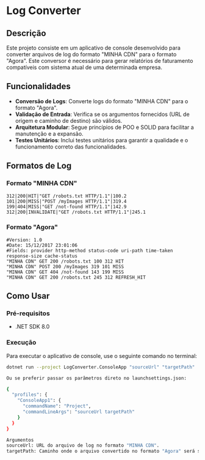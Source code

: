 # Log Converter

## Descrição

Este projeto consiste em um aplicativo de console desenvolvido para converter arquivos de log do formato "MINHA CDN" para o formato "Agora". Este conversor é necessário para gerar relatórios de faturamento compatíveis com  sistema atual de uma determinada empresa.

## Funcionalidades

- **Conversão de Logs**: Converte logs do formato "MINHA CDN" para o formato "Agora".
- **Validação de Entrada**: Verifica se os argumentos fornecidos (URL de origem e caminho de destino) são válidos.
- **Arquitetura Modular**: Segue princípios de POO e SOLID para facilitar a manutenção e a expansão.
- **Testes Unitários**: Inclui testes unitários para garantir a qualidade e o funcionamento correto das funcionalidades.

## Formatos de Log

### Formato "MINHA CDN"
```plaintext
312|200|HIT|"GET /robots.txt HTTP/1.1"|100.2
101|200|MISS|"POST /myImages HTTP/1.1"|319.4
199|404|MISS|"GET /not-found HTTP/1.1"|142.9
312|200|INVALIDATE|"GET /robots.txt HTTP/1.1"|245.1
```


### Formato "Agora"
```plaintext
#Version: 1.0
#Date: 15/12/2017 23:01:06
#Fields: provider http-method status-code uri-path time-taken response-size cache-status
"MINHA CDN" GET 200 /robots.txt 100 312 HIT
"MINHA CDN" POST 200 /myImages 319 101 MISS
"MINHA CDN" GET 404 /not-found 143 199 MISS
"MINHA CDN" GET 200 /robots.txt 245 312 REFRESH_HIT
```


## Como Usar

### Pré-requisitos

- .NET SDK 8.0

### Execução

Para executar o aplicativo de console, use o seguinte comando no terminal:

```sh
dotnet run --project LogConverter.ConsoleApp "sourceUrl" "targetPath"

Ou se preferir passar os parâmetros direto no launchsettings.json:

{
  "profiles": {
    "ConsoleApp1": {
      "commandName": "Project",
      "commandLineArgs": "sourceUrl targetPath"
    }
  }
}

Argumentos
sourceUrl: URL do arquivo de log no formato "MINHA CDN".
targetPath: Caminho onde o arquivo convertido no formato "Agora" será salvo.
